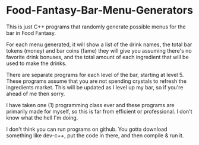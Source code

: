 # Food-Fantasy-Bar-Menu-Generators

This is just C++ programs that randomly generate possible menus for the bar in Food Fantasy.

For each menu generated, it will show a list of the drink names, the total bar tokens (money) and bar coins (fame) they will give you assuming there's no favorite drink bonuses, and the total amount of each ingredient that will be used to make the drinks.

There are separate programs for each level of the bar, starting at level 5.
These programs assume that you are not spending crystals to refresh the ingredients market.
This will be updated as I level up my bar, so if you're ahead of me then sorry.

I have taken one (1) programming class ever and these programs are primarily made for myself, so this is far from efficient or professional. I don't know what the hell I'm doing.

I don't think you can run programs on github. You gotta download something like dev-c++, put the code in there, and then compile & run it.
